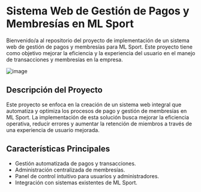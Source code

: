 # Sistema Web de Gestión de Pagos y Membresías en ML Sport

Bienvenido/a al repositorio del proyecto de implementación de un sistema web de gestión de pagos y membresías para ML Sport. Este proyecto tiene como objetivo mejorar la eficiencia y la experiencia del usuario en el manejo de transacciones y membresías en la empresa.

![image](https://github.com/rayvega20/ProyectoMlSport/assets/90113186/c3091850-ef20-4849-abb7-dac03ab32820)


## Descripción del Proyecto

Este proyecto se enfoca en la creación de un sistema web integral que automatiza y optimiza los procesos de pago y gestión de membresías en ML Sport. La implementación de esta solución busca mejorar la eficiencia operativa, reducir errores y aumentar la retención de miembros a través de una experiencia de usuario mejorada.

## Características Principales

- Gestión automatizada de pagos y transacciones.
- Administración centralizada de membresías.
- Panel de control intuitivo para usuarios y administradores.
- Integración con sistemas existentes de ML Sport.
